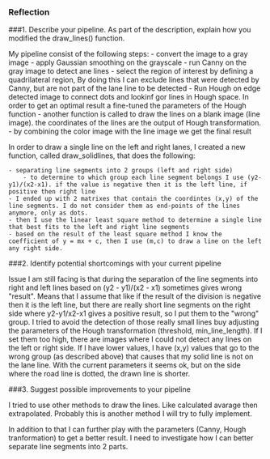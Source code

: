 ### Reflection

###1. Describe your pipeline. As part of the description, explain how you modified the draw_lines() function.

My pipeline consist of the following steps:
    - convert the image to a gray image
    - apply Gaussian smoothing on the grayscale
    - run Canny on the gray image to detect ane lines
    - select the region of interest by defining a quadrilateral region, By doing this I can exclude lines that were detected by Canny, but are not part of the lane line to be detected
    - Run Hough on edge detected image to connect dots and lookinf gor lines in Hough space. In order to get an optimal result a fine-tuned the parameters of the Hough function
    - another function is called to draw the lines on a blank image (line image). the coordinates of the lines are the output of Hough transformation.
    - by combining the color image with the line image we get the final result
    
[image1]: result.jpg


In order to draw a single line on the left and right lanes, I created a new function, called draw_solidlines, that does the following:

    - separating line segments into 2 groups (left and right side)
        - to determine to which group each line segment belongs I use (y2-y1)/(x2-x1). if the value is negative then it is the left line, if positive then right line
    - I ended up with 2 matrixes that contain the coordintes (x,y) of the line segments. I do not consider them as end-points of the lines anymore, only as dots.
    - then I use the linear least square method to determine a single line that best fits to the left and right line segments
    - based on the result of the least square method I know the coefficient of y = mx + c, then I use (m,c) to draw a line on the left any right side.
    
  
###2. Identify potential shortcomings with your current pipeline


Issue I am still facing is that during the separation of the line segments into right and left lines based on (y2 - y1)/(x2 - x1) sometimes gives wrong "result". Means that I assume that like if the result of the division is negative then it is the left line, but there are really short line segments on the right side where y2-y1/x2-x1 gives a positive result, so I put them to the "wrong" group.
I tried to avoid the detection of those really small lines buy adjusting the parameters of the Hough transformation (threshold, min_line_length). If I set them too high, there are images where I could not detect any lines on the left or right side. If I have lower values, I have (x,y) values that go to the wrong group (as described above) that causes that my solid line is not on the lane line. With the current parameters it seems ok, but on the side where the road line is dotted, the drawn line is shorter.



###3. Suggest possible improvements to your pipeline

I tried to use other methods to draw the lines. Like calculated avarage then extrapolated. Probably this is another method I will try to fully implement.

In addition to that I can further play with the parameters (Canny, Hough tranformation) to get a better result.
I need to investigate how I can better separate line segments into 2 parts.
